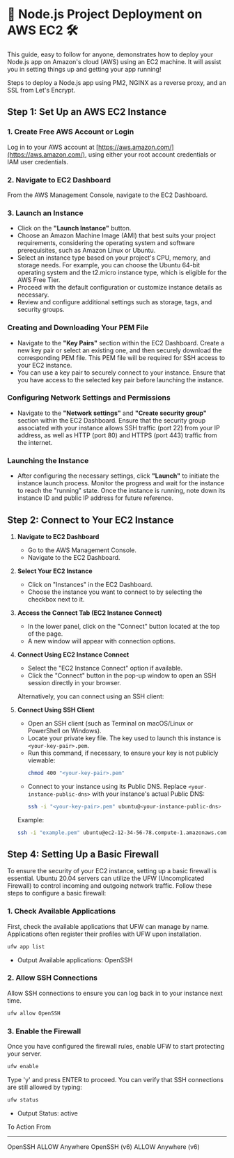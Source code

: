# 🚀 Node.js Project Deployment on AWS EC2 🛠️

This guide, easy to follow for anyone, demonstrates how to deploy your Node.js app on Amazon's cloud (AWS) using an EC2 machine. It will assist you in setting things up and getting your app running!

Steps to deploy a Node.js app using PM2, NGINX as a reverse proxy, and an SSL from Let's Encrypt.

## Step 1: Set Up an AWS EC2 Instance

### 1. Create Free AWS Account or Login

Log in to your AWS account at [https://aws.amazon.com/](https://aws.amazon.com/), using either your root account credentials or IAM user credentials.

### 2. Navigate to EC2 Dashboard

From the AWS Management Console, navigate to the EC2 Dashboard.

### 3. Launch an Instance

- Click on the **"Launch Instance"** button.
- Choose an Amazon Machine Image (AMI) that best suits your project requirements, considering the operating system and software prerequisites, such as Amazon Linux or Ubuntu.
- Select an instance type based on your project's CPU, memory, and storage needs. For example, you can choose the Ubuntu 64-bit operating system and the t2.micro instance type, which is eligible for the AWS Free Tier.
- Proceed with the default configuration or customize instance details as necessary.
- Review and configure additional settings such as storage, tags, and security groups.

### Creating and Downloading Your PEM File

- Navigate to the **"Key Pairs"** section within the EC2 Dashboard. Create a new key pair or select an existing one, and then securely download the corresponding PEM file. This PEM file will be required for SSH access to your EC2 instance.
- You can use a key pair to securely connect to your instance. Ensure that you have access to the selected key pair before launching the instance.

### Configuring Network Settings and Permissions

- Navigate to the **"Network settings"** and **"Create security group"** section within the EC2 Dashboard. Ensure that the security group associated with your instance allows SSH traffic (port 22) from your IP address, as well as HTTP (port 80) and HTTPS (port 443) traffic from the internet.

### Launching the Instance

- After configuring the necessary settings, click **"Launch"** to initiate the instance launch process. Monitor the progress and wait for the instance to reach the "running" state. Once the instance is running, note down its instance ID and public IP address for future reference.

## Step 2: Connect to Your EC2 Instance

1. **Navigate to EC2 Dashboard**

   - Go to the AWS Management Console.
   - Navigate to the EC2 Dashboard.

2. **Select Your EC2 Instance**

   - Click on "Instances" in the EC2 Dashboard.
   - Choose the instance you want to connect to by selecting the checkbox next to it.

3. **Access the Connect Tab (EC2 Instance Connect)**

   - In the lower panel, click on the "Connect" button located at the top of the page.
   - A new window will appear with connection options.

4. **Connect Using EC2 Instance Connect**

   - Select the "EC2 Instance Connect" option if available.
   - Click the "Connect" button in the pop-up window to open an SSH session directly in your browser.

   Alternatively, you can connect using an SSH client:

5. **Connect Using SSH Client**

   - Open an SSH client (such as Terminal on macOS/Linux or PowerShell on Windows).
   - Locate your private key file. The key used to launch this instance is `<your-key-pair>.pem`.
   - Run this command, if necessary, to ensure your key is not publicly viewable:
     ```sh
     chmod 400 "<your-key-pair>.pem"
     ```
   - Connect to your instance using its Public DNS. Replace `<your-instance-public-dns>` with your instance's actual Public DNS:
     ```sh
     ssh -i "<your-key-pair>.pem" ubuntu@<your-instance-public-dns>
     ```

   Example:

   ```sh
   ssh -i "example.pem" ubuntu@ec2-12-34-56-78.compute-1.amazonaws.com
   ```

## Step 4: Setting Up a Basic Firewall

To ensure the security of your EC2 instance, setting up a basic firewall is essential. Ubuntu 20.04 servers can utilize the UFW (Uncomplicated Firewall) to control incoming and outgoing network traffic. Follow these steps to configure a basic firewall:

### 1. Check Available Applications
First, check the available applications that UFW can manage by name. Applications often register their profiles with UFW upon installation.

```sh
ufw app list
```

* Output
Available applications:
OpenSSH

### 2. Allow SSH Connections
Allow SSH connections to ensure you can log back in to your instance next time.

```sh
ufw allow OpenSSH
```
### 3. Enable the Firewall
Once you have configured the firewall rules, enable UFW to start protecting your server.

```sh
ufw enable
```
Type 'y' and press ENTER to proceed. You can verify that SSH connections are still allowed by typing:

```sh
ufw status
```
* Output
Status: active

To                         Action      From
--                         ------      ----
OpenSSH                    ALLOW       Anywhere
OpenSSH (v6)               ALLOW       Anywhere (v6)

